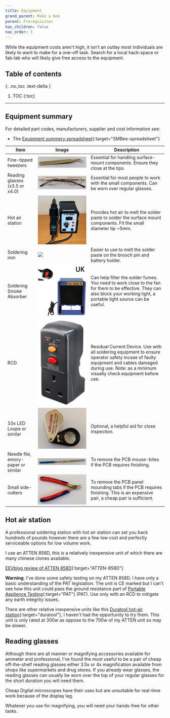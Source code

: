 ```yaml
---
title: Equipment
grand_parent: Make a bee
parent: Prerequisites
has_children: false
nav_order: 3
---
```


While the equipment costs aren't high, it isn't an outlay most individuals are likely to want to make for a one-off task. Search for a local hack-space or fab-lab who will likely give free access to the equipment.

## Table of contents
{: .no_toc .text-delta }

1. TOC
{:toc}
---

## Equipment summary

For detailed part codes, manufacturers, supplier and cost information see:
* The [Equipment summery spreadsheet]{:target="SMBee-spreadsheet"}

| Item | Image | Description
-|-|-
Fine-tipped tweezers | ![](assets/tweezers.jpg) | Essential for handling surface-mount components. Ensure they close at the tips.
Reading glasses (x3.5 or x4.0) | ![](assets/reading-glasses.jpg) | Essential for most people to work with the small components. Can be worn over regular glasses.
Hot air station | ![](assets/atten858d.jpg) | Provides hot air to melt the solder paste to solder the surface mount components. Fit the small diameter tip ~5mm.
Soldering iron | ![](assets/) | Easier to use to melt the solder paste on the brooch pin and battery holder.
Soldering Smoke Absorber | ![](assets/Hakko_FA-400.png) | Can help filter the solder fumes. You need to work close to the fan for them to be effective. They can also block your working light, a portable light source can be useful.
RCD | ![](assets/rcd-masterplug.png) | Residual Current Device. Use with all soldering equipment to ensure operator safety incase of faulty equipment and cables damaged during use. Note: as a minimum visually check equipment before use.
10x LED Loupe or similar | ![](assets/10x-loupe.jpg) | Optional, a helpful aid for close inspection.
Needle file, emory-paper or similar | ![](assets/needle-file.jpg) | To remove the PCB mouse-bites if the PCB requires finishing.
Small side-cutters | ![](assets/side-cutters.jpg) | To remove the PCB panel mounding tabs  if the PCB requires finishing. This is an expensive pair, a cheap pair is sufficient.

## Hot air station

A professional soldering station with hot air station can set you back hundreds of pounds however there are a few low cost and perfectly serviceable options for low volume work.

I use an ATTEN 858D, this is a relatively inexpensive unit of which there are many chinese clones available.

[EEVblog review of ATTEN 858D]{:target="ATTEN-858D"}

**Warning**. I've done some safety testing on my ATTEN 858D. I have only a basic understanding of the PAT legislation. The unit is CE marked but I can't see how this unit could pass the ground resistance part of [Portable Applience Testing]{:target="PAT"} (PAT). Use only with an RCD to mitigate any earth integrity issues.

There are other relative inexpensive units like this [Duratool hot-air station](https://cpc.farnell.com/duratool/d03167/hot-air-smd-rework-station/dp/SD02123){:target="duratool"}, I haven't had the opportunity to try them. This unit is only rated at 300w as oppose to the 700w of my ATTEN unit so may be slower.

<!--
### Butain powered hot air guns

Some gas soldering irons have a catalyzing nozzle attachment as an alternative to the soldering bit. I have not tried to
use these for surface mount soldering however it may be possible to use one using the distance from the component to
adjust the temperature. Experimentation required.
-->

## Reading glasses

Although there are all manner or magnifying accessories available for ammeter and professional, I've found the most useful to be a pair of cheap off-the-shelf reading glasses either 3.5x or 4x magnification available from shops like supermarkets and drug stores. If you already wear glasses, the reading glasses can usually be worn over the top of your regular glasses for the short duration you will need them.

Cheap Digital microscopes have their uses but are unsuitable for real-time work because of the display lag.

Whatever you use for magnifying, you will need your hands-free for other tasks.

[Equipment summery spreadsheet]: https://docs.google.com/spreadsheets/d/1pC-4M-7qa12mT0QL2S9FdDb4QyRmq4kYofQHElQal1s/edit#gid=802410893
[EEVblog review of ATTEN 858D]: https://www.youtube.com/watch?v=vva2t21sOAs
[Portable Applience Testing]: http://www.hse.gov.uk/electricity/faq-portable-appliance-testing.htm

